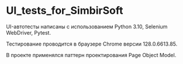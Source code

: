 # UI_tests_for_SimbirSoft

UI-автотесты написаны с использованием Python 3.10, Selenium WebDriver, Pytest.

Тестирование проводится в браузере Chrome версии 128.0.6613.85.

В проекте применялся паттерн проектирования Page Object Model.